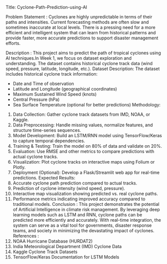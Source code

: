  Title: Cyclone-Path-Prediction-using-AI

 Problem Statement :
Cyclones are highly unpredictable in terms of their paths and intensities. Current forecasting methods are often slow and sometimes inaccurate at local levels. There is a pressing need for a more efficient and intelligent system that can learn from historical patterns and provide faster, more accurate predictions to support disaster management efforts.

 Description :
 This project aims to predict the path of tropical cyclones using AI techniques.In Week 1, we focus on dataset exploration and understanding. The dataset contains historical cyclone track data (wind speed, pressure, latitude, longitude, etc.).
Dataset Description:
The dataset includes historical cyclone track information:
- Date and Time of observation
- Latitude and Longitude (geographical coordinates)
- Maximum Sustained Wind Speed (knots)
- Central Pressure (hPa)
- Sea Surface Temperature (optional for better predictions)
 Methodology:
1. Data Collection: Gather cyclone track datasets from IMD, NOAA, or Kaggle.
2. Data Preprocessing: Handle missing values, normalize features, and structure time-series sequences.
3. Model Development: Build an LSTM/RNN model using TensorFlow/Keras to capture temporal dependencies.
4. Training & Testing: Train the model on 80% of data and validate on 20%.
5. Evaluation: Use RMSE and other metrics to compare predictions with actual cyclone tracks.
6. Visualization: Plot cyclone tracks on interactive maps using Folium or Plotly.
7. Deployment (Optional): Develop a Flask/Streamlit web app for real-time predictions.
Expected Results:
1. Accurate cyclone path prediction compared to actual tracks.
2. Prediction of cyclone intensity (wind speed, pressure).
3. Interactive map visualization showing predicted vs. real cyclone paths.
4. Performance metrics indicating improved accuracy compared to traditional models.
Conclusion :
This project demonstrates the potential of Artificial Intelligence in climate risk management. By leveraging deep learning models such as LSTM and RNN, cyclone paths can be predicted more efficiently and accurately. With real-time integration, the system can serve as a vital tool for governments, disaster response teams, and society in minimizing the devastating impact of cyclones.
References :
1. NOAA Hurricane Database (HURDAT2)
2. India Meteorological Department (IMD) Cyclone Data
3. Kaggle Cyclone Track Datasets
4. TensorFlow/Keras Documentation for LSTM Models
